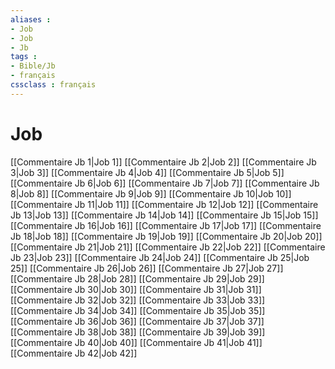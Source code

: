 ```yaml
---
aliases : 
- Job
- Job
- Jb
tags : 
- Bible/Jb
- français
cssclass : français
---
```


# Job

[[Commentaire Jb 1|Job 1]]
[[Commentaire Jb 2|Job 2]]
[[Commentaire Jb 3|Job 3]]
[[Commentaire Jb 4|Job 4]]
[[Commentaire Jb 5|Job 5]]
[[Commentaire Jb 6|Job 6]]
[[Commentaire Jb 7|Job 7]]
[[Commentaire Jb 8|Job 8]]
[[Commentaire Jb 9|Job 9]]
[[Commentaire Jb 10|Job 10]]
[[Commentaire Jb 11|Job 11]]
[[Commentaire Jb 12|Job 12]]
[[Commentaire Jb 13|Job 13]]
[[Commentaire Jb 14|Job 14]]
[[Commentaire Jb 15|Job 15]]
[[Commentaire Jb 16|Job 16]]
[[Commentaire Jb 17|Job 17]]
[[Commentaire Jb 18|Job 18]]
[[Commentaire Jb 19|Job 19]]
[[Commentaire Jb 20|Job 20]]
[[Commentaire Jb 21|Job 21]]
[[Commentaire Jb 22|Job 22]]
[[Commentaire Jb 23|Job 23]]
[[Commentaire Jb 24|Job 24]]
[[Commentaire Jb 25|Job 25]]
[[Commentaire Jb 26|Job 26]]
[[Commentaire Jb 27|Job 27]]
[[Commentaire Jb 28|Job 28]]
[[Commentaire Jb 29|Job 29]]
[[Commentaire Jb 30|Job 30]]
[[Commentaire Jb 31|Job 31]]
[[Commentaire Jb 32|Job 32]]
[[Commentaire Jb 33|Job 33]]
[[Commentaire Jb 34|Job 34]]
[[Commentaire Jb 35|Job 35]]
[[Commentaire Jb 36|Job 36]]
[[Commentaire Jb 37|Job 37]]
[[Commentaire Jb 38|Job 38]]
[[Commentaire Jb 39|Job 39]]
[[Commentaire Jb 40|Job 40]]
[[Commentaire Jb 41|Job 41]]
[[Commentaire Jb 42|Job 42]]

